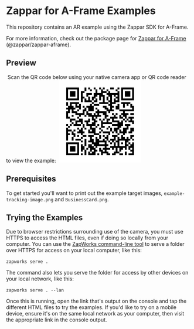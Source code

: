 # Zappar for A-Frame Examples
This repository contains an AR example using the Zappar SDK for A-Frame.

For more information, check out the package page for [Zappar for A-Frame](https://www.npmjs.com/package/@zappar/zappar-aframe) (@zappar/zappar-aframe).

## Preview
​
Scan the QR code below using your native camera app or QR code reader to view the example:
​
![Preview QR Code"](preview-qr-code.png)

## Prerequisites

To get started you'll want to print out the example target images, `example-tracking-image.png` and `BusinessCard.png`.


## Trying the Examples

Due to browser restrictions surrounding use of the camera, you must use HTTPS to access the HTML files, even if doing so locally from your computer. You can use the [ZapWorks command-line tool](https://www.npmjs.com/package/@zappar/zapworks-cli) to serve a folder over HTTPS for access on your local computer, like this:
```
zapworks serve .
```

The command also lets you serve the folder for access by other devices on your local network, like this:
```
zapworks serve . --lan
```

Once this is running, open the link that's output on the console and tap the different HTML files to try the examples. If you'd like to try on a mobile device, ensure it's on the same local network as your computer, then visit the appropriate link in the console output.
